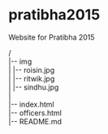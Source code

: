 pratibha2015
============

Website for Pratibha 2015

/  
|-- img  
|    |-- roisin.jpg  
|    |-- ritwik.jpg  
|    |-- sindhu.jpg  
|  
|-- index.html  
|-- officers.html  
|-- README.md  
